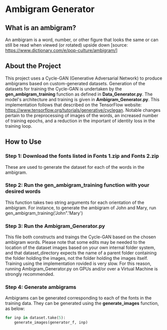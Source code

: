 # Ambigram Generator

## What is an ambigram?
An ambigram is a word, number, or other figure that looks the same or can still be read when viewed (or rotated) upside down [source: https://www.dictionary.com/e/pop-culture/ambigram/]

## About the Project
This project uses a Cycle-GAN (Generative Adversarial Network) to produce ambigrams based on custom-generated datasets. Generation of the datasets for training the Cycle-GAN is undertaken by the **gen_ambigram_training** function as defined in **Data_Generator.py**. The model's architecture and training is given in **Ambigram_Generator.py**.
This implementation follows that described on the TensorFlow website: https://www.tensorflow.org/tutorials/generative/cyclegan. Notable changes pertain to the preprocessing of images of the words, an increased number of training epochs, and a reduction in the important of identity loss in the training loop.

## How to Use
### Step 1: Download the fonts listed in Fonts 1.zip and Fonts 2.zip
These are used to generate the dataset for each of the words in the ambigram.
### Step 2: Run the gen_ambigram_training function with your desired words
This function takes two string arguments for each orientation of the ambigram. For instance, to generate the ambigram of John and Mary, run gen_ambigram_training('John".'Mary')
### Step 3: Run the Ambigram_Generator.py
This file both constructs and traings the Cycle-GAN based on the chosen ambigram words. Please note that some edits may be needed to the location of the dataset images based on your own internal folder system, and that dataset_directory expects the name of a parent folder containing the folder holding the images, not the folder holding the images itself.
Training using the implementation rovided is very slow. For this reason, running Ambigram_Generator.py on GPUs and/or over a Virtual Machine is strongly recommended. 
### Step 4: Generate ambigrams
Ambigrams can be generated corresponding to each of the fonts in the training data. They can be generated using the **generate_images** function, as below:

```python 
for inp in dataset.take(5):
    generate_images(generator_f, inp)
```
